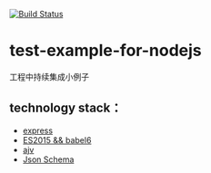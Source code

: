 [![Build Status](https://travis-ci.org/bigcoorDev/test-example-for-nodejs.svg?branch=master)](https://travis-ci.org/bigcoorDev/test-example-for-nodejs)
# test-example-for-nodejs
工程中持续集成小例子

## technology stack：

- [express](http://www.expressjs.com.cn/4x/api.html)
- [ES2015 && babel6](https://babeljs.io/docs/learn-es2015/)
- [ajv](https://github.com/epoberezkin/ajv)
- [Json Schema](https://spacetelescope.github.io/understanding-json-schema/)
